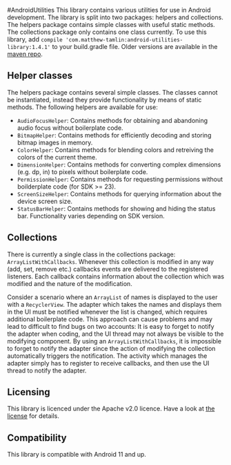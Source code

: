 #AndroidUtilities
This library contains various utilities for use in Android development. The library is split into two packages: helpers and collections. The helpers package contains simple classes with useful static methods. The collections package only contains one class currently. To use this library, add `compile 'com.matthew-tamlin:android-utilities-library:1.4.1'` to your build.gradle file. Older versions are available in the [maven repo](https://bintray.com/matthewtamlin/maven/AndroidUtilities/view).

## Helper classes
The helpers package contains several simple classes. The classes cannot be instantiated, instead they provide functionality by means of static methods. The following helpers are available for use:
- `AudioFocusHelper`: Contains methods for obtaining and abandoning audio focus without boilerplate code.
- `BitmapHelper`: Contains methods for efficiently decoding and storing bitmap images in memory.
- `ColorHelper`: Contains methods for blending colors and retreiving the colors of the current theme.
- `DimensionHelper`: Contains methods for converting complex dimensions (e.g. dp, in) to pixels without boilerplate code.
- `PermissionHelper`: Contains methods for requesting permissions without boilderplate code (for SDK >= 23). 
- `ScreenSizeHelper`: Contains methods for querying information about the device screen size.
- `StatusBarHelper`: Contains methods for showing and hiding the status bar. Functionality varies depending on SDK version.

## Collections
There is currently a single class in the collections package: `ArrayListWithCallbacks`. Whenever this collection is modified in any way (add, set, remove etc.) callbacks events are delivered to the registered listeners. Each callback contains information about the collection which was modified and the nature of the modification.

Consider a scenario where an `ArrayList` of names is displayed to the user with a `RecyclerView`. The adapter which takes the names and displays them in the UI must be notified whenever the list is changed, which requires additional boilerplate code. This approach can cause problems and may lead to difficult to find bugs on two accounts: It is easy to forget to notify the adapter when coding, and the UI thread may not always be visible to the modifying component. By using an `ArrayListWithCallbacks`, it is impossible to forget to notify the adapter since the action of modifying the collection automatically triggers the notification. The activity which manages the adapter simply has to register to receive callbacks, and then use the UI thread to notify the adapter.

## Licensing
This library is licenced under the Apache v2.0 licence. Have a look at [the license](LICENSE) for details.

## Compatibility
This library is compatible with Android 11 and up.
